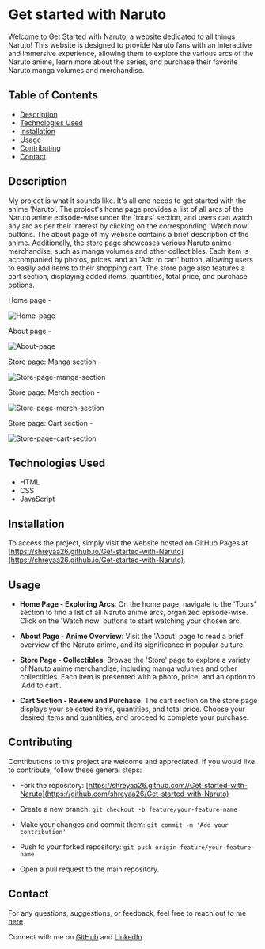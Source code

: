 # Get started with Naruto

Welcome to Get Started with Naruto, a website dedicated to all things Naruto! This website is designed to provide Naruto fans with an interactive and immersive experience, allowing them to explore the various arcs of the Naruto anime, learn more about the series, and purchase their favorite Naruto manga volumes and merchandise.

## Table of Contents

- [Description](#description)
- [Technologies Used](#technologies-used)
- [Installation](#installation)
- [Usage](#usage)
- [Contributing](#contributing)
- [Contact](#contact)

## Description

My project is what it sounds like. It's all one needs to get started with the anime 'Naruto'. The project's home page provides a list of all arcs of the Naruto anime episode-wise under the 'tours' section, and users can watch any arc as per their interest by clicking on the corresponding 'Watch now' buttons. The about page of my website contains a brief description of the anime. Additionally, the store page showcases various Naruto anime merchandise, such as manga volumes and other collectibles. Each item is accompanied by photos, prices, and an 'Add to cart' button, allowing users to easily add items to their shopping cart. The store page also features a cart section, displaying added items, quantities, total price, and purchase options.

Home page - 

![Home-page](1.png)

About page - 

![About-page](2.png)

Store page: Manga section - 

![Store-page-manga-section](3.png)

Store page: Merch section - 

![Store-page-merch-section](4.png)

Store page: Cart section - 

![Store-page-cart-section](5.png)

## Technologies Used

- HTML
- CSS
- JavaScript

## Installation

To access the project, simply visit the website hosted on GitHub Pages at [https://shreyaa26.github.io/Get-started-with-Naruto](https://shreyaa26.github.io/Get-started-with-Naruto).

## Usage

- **Home Page - Exploring Arcs**: On the home page, navigate to the 'Tours' section to find a list of all Naruto anime arcs, organized episode-wise. Click on the 'Watch now' buttons to start watching your chosen arc.

- **About Page - Anime Overview**: Visit the 'About' page to read a brief overview of the Naruto anime, and its significance in popular culture.

- **Store Page - Collectibles**: Browse the 'Store' page to explore a variety of Naruto anime merchandise, including manga volumes and other collectibles. Each item is presented with a photo, price, and an option to 'Add to cart'.

- **Cart Section - Review and Purchase**: The cart section on the store page displays your selected items, quantities, and total price. Choose your desired items and quantities, and proceed to complete your purchase.

## Contributing

Contributions to this project are welcome and appreciated. If you would like to contribute, follow these general steps:

- Fork the repository: [https://shreyaa26.github.com//Get-started-with-Naruto](https://github.com/shreyaa26/Get-started-with-Naruto)

- Create a new branch: `git checkout -b feature/your-feature-name`

- Make your changes and commit them: `git commit -m 'Add your contribution'`

- Push to your forked repository: `git push origin feature/your-feature-name`

- Open a pull request to the main repository.

## Contact

For any questions, suggestions, or feedback, feel free to reach out to me [here](sarohashreya1102@gmail.com).

Connect with me on [GitHub](https://github.com/shreyaa26) and [LinkedIn](https://www.linkedin.com/in/shreya-saroha-a9222922a/).



